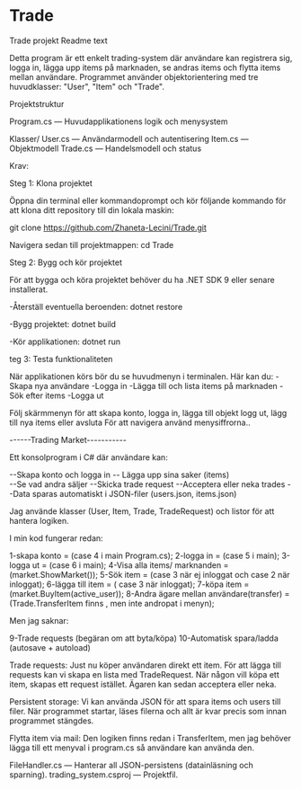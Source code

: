 # Trade 
Trade projekt
Readme text


Detta program är ett enkelt trading-system där användare kan registrera sig, logga in, lägga upp items på marknaden, se andras items och flytta items mellan användare. Programmet använder objektorientering med tre huvudklasser: "User", "Item" och "Trade".

Projektstruktur

Program.cs — Huvudapplikationens logik och menysystem

Klasser/
User.cs — Användarmodell och autentisering
Item.cs — Objektmodell
Trade.cs — Handelsmodell och status


Krav:

Steg 1: Klona projektet

Öppna din terminal eller kommandoprompt och kör följande kommando för att klona ditt repository till din lokala maskin:

git clone https://github.com/Zhaneta-Lecini/Trade.git

Navigera sedan till projektmappen:
cd Trade 

Steg 2: Bygg och kör projektet

För att bygga och köra projektet behöver du ha .NET SDK 9 eller senare installerat.

-Återställ eventuella beroenden:
dotnet restore

-Bygg projektet:
dotnet build

-Kör applikationen:
dotnet run

teg 3: Testa funktionaliteten

När applikationen körs bör du se huvudmenyn i terminalen. Här kan du:
-Skapa nya användare
-Logga in
-Lägga till och lista items på marknaden
-Sök efter items
-Logga ut

Följ skärmmenyn för att skapa konto, logga in, lägga till objekt logg ut, lägg till nya items eller avsluta
För att navigera använd menysiffrorna..



------Trading Market-----------

Ett konsolprogram i C# där användare kan:

--Skapa konto och logga in 
-- Lägga upp sina saker (items)  
--Se vad andra säljer
--Skicka trade request
--Acceptera eller neka trades
--Data sparas automatiskt i JSON-filer (users.json, items.json)

Jag använde klasser (User, Item, Trade, TradeRequest) och listor för att hantera logiken.


I min kod fungerar redan:

1-skapa konto = (case 4 i main Program.cs);
2-logga in = (case 5 i main);
3-logga ut = (case 6 i main);
4-Visa alla items/ marknanden = (market.ShowMarket());
5-Sök item = (case 3 när ej inloggat och case 2 när inloggat);
6-lägga till item = ( case 3 när inloggat); 
7-köpa item = (market.BuyItem(active_user));
8-Andra ägare mellan användare(transfer) = (Trade.TransferItem finns ,  men inte andropat i menyn);

Men jag saknar:

9-Trade requests (begäran om att byta/köpa)
10-Automatisk spara/ladda (autosave + autoload)

Trade requests:
Just nu köper användaren direkt ett item. För att lägga till requests kan vi skapa en lista med TradeRequest. När någon vill köpa ett item, skapas ett request istället. Ägaren kan sedan acceptera eller neka.

Persistent storage:
Vi kan använda JSON för att spara items och users till filer. När programmet startar, läses filerna och allt är kvar precis som innan programmet stängdes.

Flytta item via mail:
Den logiken finns redan i TransferItem, men jag behöver lägga till ett menyval i program.cs så användare kan använda den.


FileHandler.cs — Hanterar all JSON-persistens (datainläsning och sparning). 
trading_system.csproj — Projektfil. 